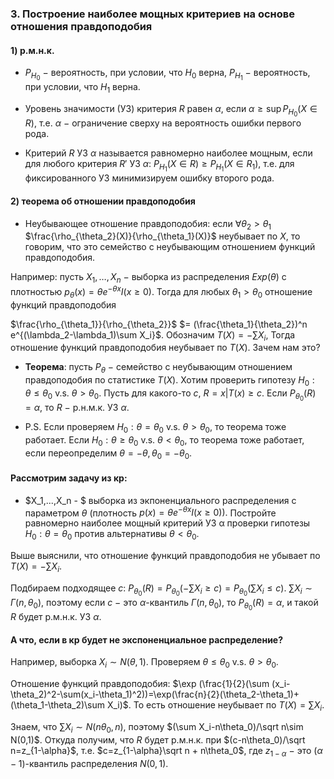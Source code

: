 
### 3. Построение наиболее мощных критериев на основе отношения правдоподобия

#### 1) р.м.н.к.

- $P_{H_0}$ $-$ вероятность, при условии, что $H_0$ верна, $P_{H_1}$ $-$ вероятность, при условии, что $H_1$ верна.

- Уровень значимости (УЗ) критерия $R$ равен $\alpha$, если
$\alpha\geq\sup P_{H_0}(X\in R)$, т.е. $\alpha$ $-$ ограничение сверху на вероятность ошибки первого рода.

- Критерий $R$ УЗ $\alpha$ называется равномерно наиболее мощным, если для любого критерия $R'$ УЗ $\alpha$: $P_{H_1}(X\in R)\geq P_{H_1}(X\in R_1)$, т.е. для фиксированного УЗ минимизируем ошибку второго рода.

#### 2) теорема об отношении правдоподобия

- Неубывающее отношение правдоподобия: если $\forall \theta_2>\theta_1$
$\frac{\rho_{\theta_2}(X)}{\rho_{\theta_1}(X)}$ неубывает по $X$, то говорим, что это семейство с неубывающим отношением функций правдоподобия.

Например: пусть $X_1,\dots,X_n$ $-$ выборка из распределения $Exp(\theta)$ c плотностью $p_{\theta}(x) = \theta e^{−\theta x} I(x \geq 0)$.
Тогда для любых $\theta_1>\theta_0$ отношение функций правдоподобия

$\frac{\rho_{\theta_1}}{\rho_{\theta_2}}$
$= (\frac{\theta_1}{\theta_2})^n e^{(\lambda_2-\lambda_1)\sum X_i}$.
Обозначим $T(X)=-\sum X_i$, Тогда отношение функций правдоподобия неубывает по $T(X)$.
Зачем нам это?

- **Теорема**: пусть $P_\theta$ $-$ семейство с неубывающим отношением правдоподобия по статистике $T(X)$. Хотим проверить гипотезу $H_0: \theta\leq\theta_0$ v.s. $\theta>\theta_0$.
Пусть для какого-то $c$, $R={x|T(x)\geq c}$. Если $P_{\theta_0}(R)=\alpha$, то $R$ $-$ р.н.м.к. УЗ $\alpha$.

- P.S. Если проверяем $H_0: \theta=\theta_0$ v.s. $\theta>\theta_0$, то теорема тоже работает. Если $H_0: \theta\geq\theta_0$ v.s. $\theta<\theta_0$, то теорема тоже работает, если переопределим $\theta=-\theta, \theta_0=-\theta_0$.

#### Рассмотрим задачу из кр:

- $X_1,...,X_n - $ выборка из экпоненциального распределения с параметром $\theta$ (плотность $p(x) = \theta e^{−\theta x} I(x \geq 0)).$ Постройте равномерно наиболее мощный критерий УЗ α проверки гипотезы $H_0 : \theta = \theta_0$ против альтернативы $\theta < \theta_0$.

Выше выяснили, что отношение функций правдоподобия не убывает по $T(X)=-\sum X_i$.

Подбираем подходящее $c$: $P_{\theta_0}(R)=P_{\theta_0}(-\sum X_i\geq c)=P_{\theta_0}(\sum X_i\leq c)$.
$\sum X_i \sim \Gamma(n,\theta_0)$, поэтому если $c$ $-$ это $\alpha$-квантиль $\Gamma(n,\theta_0)$, то $P_{\theta_0}(R)=\alpha$, и такой $R$ будет р.м.н.к. УЗ $\alpha$.

#### А что, если в кр будет не экспоненциальное распределение?

Например, выборка $X_i \sim N(\theta,1)$. Проверяем $\theta\leq\theta_0$ v.s. $\theta>\theta_0$.

Отношение функций правдоподобия: $\exp (\frac{1}{2}(\sum (x_i-\theta_2)^2-\sum(x_i-\theta_1)^2))=\exp(\frac{n}{2}(\theta_2-\theta_1)+(\theta_1-\theta_2)\sum X_i)$.
То есть отношение неубывает по $T(X)=\sum X_i$.

Знаем, что $\sum X_i \sim N(n\theta_0, n)$, поэтому $(\sum X_i-n\theta_0)/\sqrt n\sim N(0,1)$.
Откуда получим, что $R$ будет р.м.н.к. при $(c-n\theta_0)/\sqrt n=z_{1-\alpha}$, т.е.
$c=z_{1-\alpha}\sqrt n + n\theta_0$, где $z_{1-\alpha}$ $-$ это $(\alpha-1)$-квантиль распределения $N(0,1)$.
